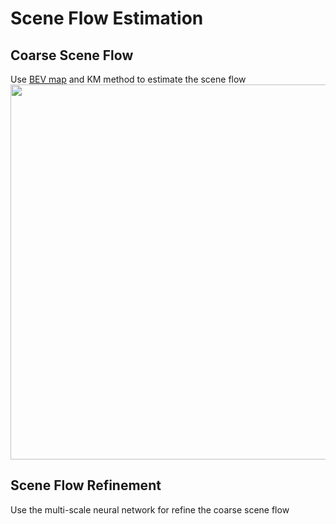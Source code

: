 # Scene Flow Estimation

## Coarse Scene Flow 
Use [BEV map](https://github.com/SJWang2015/ActiveSceneFlow_CARLA/blob/main/media/bev.png) and KM method to estimate the scene flow 
<img src="[https://github.com/SJWang2015/ActiveSceneFlow_CARLA/blob/main/media/carla.gif](https://github.com/SJWang2015/ActiveSceneFlow_CARLA/blob/main/media/bev.png)" width="600" />


## Scene Flow Refinement
Use the multi-scale neural network for refine the coarse scene flow
